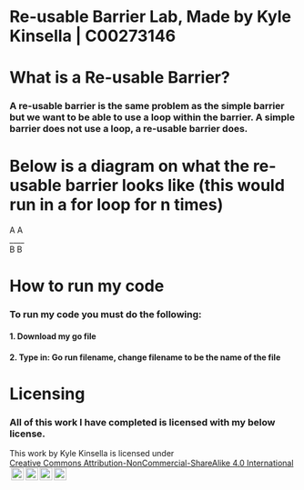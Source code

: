 # Re-usable Barrier Lab, Made by Kyle Kinsella | C00273146

# What is a Re-usable Barrier?
### A re-usable barrier is the same problem as the simple barrier but we want to be able to use a loop within the barrier. A simple barrier does not use a loop, a re-usable barrier does. 

# Below is a diagram on what the re-usable barrier looks like (this would run in a for loop for n times)
A A<br>____<br>
B B 

# How to run my code
### To run my code you must do the following:
#### 1. Download my go file
#### 2. Type in: Go run filename, change filename to be the name of the file

# Licensing
### All of this work I have completed is licensed with my below license.
<p xmlns:cc="http://creativecommons.org/ns#" >This work by <span property="cc:attributionName">Kyle Kinsella</span> is licensed under <a href="https://creativecommons.org/licenses/by-nc-sa/4.0/?ref=chooser-v1" target="_blank" rel="license noopener noreferrer" style="display:inline-block;">Creative Commons Attribution-NonCommercial-ShareAlike 4.0 International<img style="height:22px!important;margin-left:3px;vertical-align:text-bottom;" src="https://mirrors.creativecommons.org/presskit/icons/cc.svg?ref=chooser-v1" alt=""><img style="height:22px!important;margin-left:3px;vertical-align:text-bottom;" src="https://mirrors.creativecommons.org/presskit/icons/by.svg?ref=chooser-v1" alt=""><img style="height:22px!important;margin-left:3px;vertical-align:text-bottom;" src="https://mirrors.creativecommons.org/presskit/icons/nc.svg?ref=chooser-v1" alt=""><img style="height:22px!important;margin-left:3px;vertical-align:text-bottom;" src="https://mirrors.creativecommons.org/presskit/icons/sa.svg?ref=chooser-v1" alt=""></a></p> 